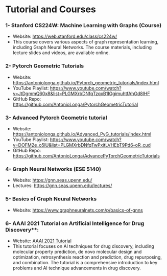 # Tutorial and Courses
### 1- Stanford CS224W: Machine Learning with Graphs (Course)
* Website: https://web.stanford.edu/class/cs224w/
* This course covers various aspects of graph representation learning, including Graph Neural Networks. The course materials, including lecture slides and videos, are available online.

### 2- Pytorch Geometric Tutorials
* Website: https://antoniolonga.github.io/Pytorch_geometric_tutorials/index.html
* YouTube Playlist: https://www.youtube.com/watch?v=JtDgmmQ60x8&list=PLGMXrbDNfqTzqxB1IGgimuhtfAhGd8lHF
* GitHub Repo: https://github.com/AntonioLonga/PytorchGeometricTutorial

### 3- Advanced Pytorch Geometric tutorial
* Website: https://antoniolonga.github.io/Advanced_PyG_tutorials/index.html
* YouTube Playlist: https://www.youtube.com/watch?v=DOFM2e_o5lU&list=PLGMXrbDNfqTwPxitLVHEbT9Pd6-oR_cud
* GitHub Repo: https://github.com/AntonioLonga/AdvancePyTorchGeometricTutorials

### 4- Graph Neural Networks (ESE 5140)
* Website: https://gnn.seas.upenn.edu/
* Lectures: https://gnn.seas.upenn.edu/lectures/

### 5- Basics of Graph Neural Networks
* Website: https://www.graphneuralnets.com/p/basics-of-gnns

### 6- AAAI 2021 Tutorial on Artificial Intelligence for Drug Discovery**:
   - Website: [AAAI 2021 Tutorial](https://deepgraphlearning.github.io/DrugTutorial_AAAI2021/)
   - This tutorial focuses on AI techniques for drug discovery, including molecular property prediction, de novo molecular design and optimization, retrosynthesis reaction and prediction, drug repurposing, and combination. The tutorial is a comprehensive introduction to key problems and AI technique advancements in drug discovery.

